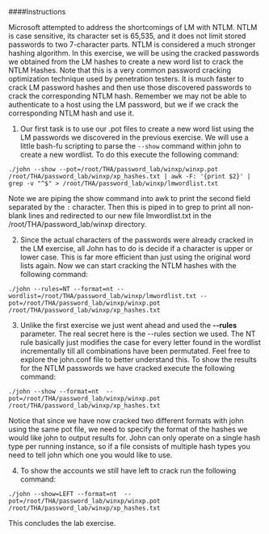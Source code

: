 ####Instructions

Microsoft attempted to address the shortcomings of LM with NTLM. NTLM is case sensitive, its character set is 65,535, and it does not limit stored passwords to two 7-character parts. NTLM is considered a much stronger hashing algorithm. In this exercise, we will be using the cracked passwords we obtained from the LM hashes to create a new word list to crack the NTLM Hashes. Note that this is a very common password cracking optimization technique used by penetration testers. It is much faster to crack LM password hashes and then use those discovered passwords to crack the corresponding NTLM hash. Remember we may not be able to authenticate to a host using the LM password, but we if we crack the corresponding NTLM hash and use it.

1. Our first task is to use our .pot files to create a new word list using the LM passwords we discovered in the previous exercise. We will use a little bash-fu scripting to parse the `--show` command within john to create a new wordlist. To do this execute the following command:
```
./john --show --pot=/root/THA/password_lab/winxp/winxp.pot /root/THA/password_lab/winxp/xp_hashes.txt | awk -F: '{print $2}' | grep -v "^$" > /root/THA/password_lab/winxp/lmwordlist.txt
```
Note we are piping the show command into awk to print the second field separated by the `:` character. Then this is piped in to grep to print all non-blank lines and redirected to our new file lmwordlist.txt in the /root/THA/password_lab/winxp directory.

2. Since the actual characters of the passwords were already cracked in the LM exercise, all John has to do is decide if a character is upper or lower case. This is far more efficient than just using the original word lists again. Now we can start cracking the NTLM hashes with the following command:
```
./john --rules=NT --format=nt --wordlist=/root/THA/password_lab/winxp/lmwordlist.txt --pot=/root/THA/password_lab/winxp/winxp.pot /root/THA/password_lab/winxp/xp_hashes.txt 
```
3. Unlike the first exercise we just went ahead and used the **--rules** parameter. The real secret here is the --rules section we used. The NT rule basically just modifies the case for every letter found in the wordlist incrementally till all combinations have been permutated. Feel free to explore the john.conf file to better understand this.
To show the results for the NTLM passwords we have cracked execute the following command:
```
./john --show --format=nt  --pot=/root/THA/password_lab/winxp/winxp.pot /root/THA/password_lab/winxp/xp_hashes.txt
```
Notice that since we have now cracked two different formats with john using the same pot file, we need to specify the format of the hashes we would like john to output results for. John can only operate on a single hash type per running instance, so if a file consists of multiple hash types you need to tell john which one you would like to use.

4. To show the accounts we still have left to crack run the following command:
```
./john --show=LEFT --format=nt  --pot=/root/THA/password_lab/winxp/winxp.pot /root/THA/password_lab/winxp/xp_hashes.txt
```

This concludes the lab exercise.
